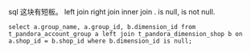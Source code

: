sql 这块有短板。 left join right join  inner join . is null, is not null.

```
select a.group_name, a.group_id, b.dimension_id from t_pandora_account_group a left join t_pandora_dimension_shop b on  a.shop_id = b.shop_id where b.dimension_id is null;
```


